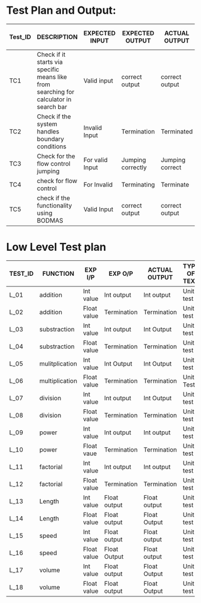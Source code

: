 
# Test Plan and Output:

| Test_ID | DESCRIPTION | EXPECTED INPUT | EXPECTED OUTPUT | ACTUAL OUTPUT | TYPE OF TEST |
| ---- | ---- | ---- | ---- | ---- | ---- |
| TC1 | Check if it starts via specific means like from searching for calculator in search bar | Valid input |  correct output | correct output | Manual Testing |
| TC2 | Check if the system handles boundary conditions | Invalid Input | Termination | Terminated | Manual Testing |
| TC3 | Check for the flow control jumping | For valid Input | Jumping correctly | Jumping correct | Manual Testing |
| TC4 | check for flow control | For Invalid | Terminating | Terminate | Manual Testing |
| TC5 | check if the functionality using BODMAS | Valid Input | correct output | correct output | Manual testing |


# Low Level Test plan

| TEST_ID | FUNCTION | EXP I/P | EXP O/P | ACTUAL OUTPUT | TYPE OF TEXT |
| ---- | ---- | ---- | ---- | ---- | ---- |
| L_01 | addition | Int value | Int output | Int output | Unit test |
| L_02 | addition | Float value | Termination | Termination | Unit test |
| L_03 | substraction | Int value | Int output | Int Output | Unit test |
| L_04 | substraction | Float value | Termination | Termination | Unit test |
| L_05 | mulitplication | Int value | Int Output | Int Output | Unit test |
| L_06 | multiplication | Float value | Termination | Termination | Unit Test |
| L_07 | division | Int value | Int output | Int Output | Unit test |
| L_08 | division | Float value | Termination | Termination | Unit test |
| L_09 | power | Int value | Int output | Int output | Unit test |
| L_10 | power | Float vaue | Termination | Termination | Unit test |
| L_11 | factorial | Int value | Int output | Int output | Unit test |
| L_12 | factorial | Float value | Termination | Termination | Unit test |
| L_13 | Length | Int value | Float output | Float output | Unit test |
| L_14 | Length | Float value | Float output | Float Output | Unit test |
| L_15 | speed | Int value | Float output | Float output | Unit test |
| L_16 | speed | Float value | Float Output | Float output | Unit test |
| L_17 | volume | Int value | Float output | Float Output | Unit test |
| L_18 | volume | Float value | Float output | Float Output | Unit test |


